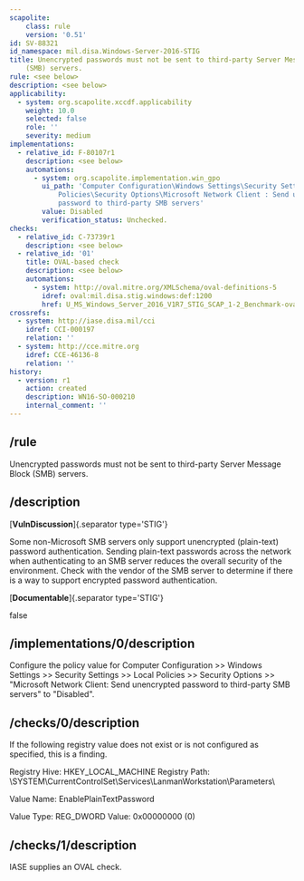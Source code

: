 ```yaml
---
scapolite:
    class: rule
    version: '0.51'
id: SV-88321
id_namespace: mil.disa.Windows-Server-2016-STIG
title: Unencrypted passwords must not be sent to third-party Server Message Block
    (SMB) servers.
rule: <see below>
description: <see below>
applicability:
  - system: org.scapolite.xccdf.applicability
    weight: 10.0
    selected: false
    role: ''
    severity: medium
implementations:
  - relative_id: F-80107r1
    description: <see below>
    automations:
      - system: org.scapolite.implementation.win_gpo
        ui_path: 'Computer Configuration\Windows Settings\Security Settings\Local
            Policies\Security Options\Microsoft Network Client : Send unencrypted
            password to third-party SMB servers'
        value: Disabled
        verification_status: Unchecked.
checks:
  - relative_id: C-73739r1
    description: <see below>
  - relative_id: '01'
    title: OVAL-based check
    description: <see below>
    automations:
      - system: http://oval.mitre.org/XMLSchema/oval-definitions-5
        idref: oval:mil.disa.stig.windows:def:1200
        href: U_MS_Windows_Server_2016_V1R7_STIG_SCAP_1-2_Benchmark-oval.xml
crossrefs:
  - system: http://iase.disa.mil/cci
    idref: CCI-000197
    relation: ''
  - system: http://cce.mitre.org
    idref: CCE-46136-8
    relation: ''
history:
  - version: r1
    action: created
    description: WN16-SO-000210
    internal_comment: ''
---
```



## /rule

Unencrypted passwords must not be sent to third-party Server Message Block (SMB) servers.

## /description

[**VulnDiscussion**]{.separator type='STIG'}

Some non-Microsoft SMB servers only support unencrypted (plain-text) password authentication. Sending plain-text passwords across the network when authenticating to an SMB server reduces the overall security of the environment. Check with the vendor of the SMB server to determine if there is a way to support encrypted password authentication.

[**Documentable**]{.separator type='STIG'}

false

## /implementations/0/description

Configure the policy value for Computer Configuration >> Windows Settings >> Security Settings >> Local Policies >> Security Options >> "Microsoft Network Client: Send unencrypted password to third-party SMB servers" to "Disabled".

## /checks/0/description

If the following registry value does not exist or is not configured as specified, this is a finding.

Registry Hive:  HKEY_LOCAL_MACHINE
Registry Path:  \SYSTEM\CurrentControlSet\Services\LanmanWorkstation\Parameters\

Value Name:  EnablePlainTextPassword

Value Type:  REG_DWORD
Value:  0x00000000 (0)

## /checks/1/description

IASE supplies an OVAL check.
